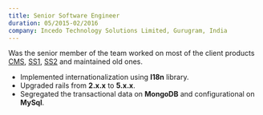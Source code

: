 ```yaml
---
title: Senior Software Engineer
duration: 05/2015-02/2016
company: Incedo Technology Solutions Limited, Gurugram, India
---
```


Was the senior member of the team worked on most of 
the client products [CMS](https://www.phonetag.com), [SS1](https://api.phonetag.com),
[SS2](https://console.phonetag.com) and maintained old ones.
- Implemented internationalization using **I18n** library.
- Upgraded rails from **2.x.x** to **5.x.x**.
- Segregated the transactional data on **MongoDB** 
and configurational on **MySql**.
